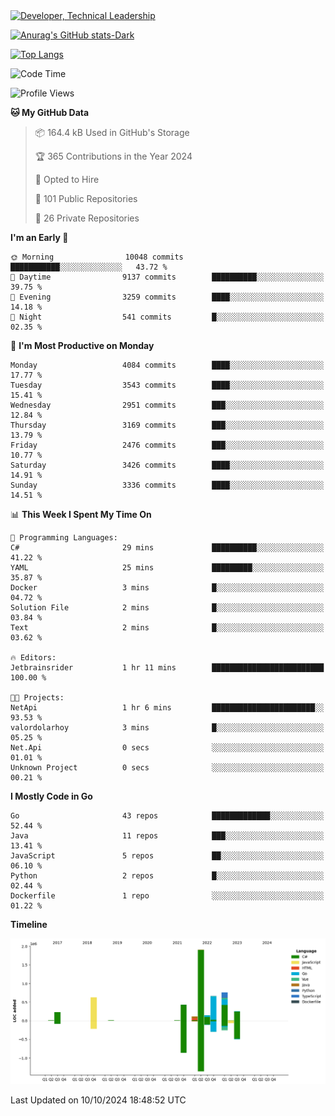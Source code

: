 <div>
  <a href="https://www.linkedin.com/in/arielpineiro/" target="_blank" rel="nofollow noopener noreferrer">
    <img src="https://img.shields.io/badge/-LinkedIn-%230077B5?style=for-the-badge&logo=linkedin&logoColor=white" alt="Developer, Technical Leadership" title="Ariel Piñeiro">
  </a>
</div>

[![Anurag's GitHub stats-Dark](https://github-readme-stats.vercel.app/api?username=arielsrv&show_icons=true&theme=dark#gh-dark-mode-only)](https://github.com/anuraghazra/github-readme-stats#gh-dark-mode-only)

[![Top Langs](https://github-readme-stats.vercel.app/api/top-langs/?username=arielsrv&layout=compact&langs_count=10&theme=dark#gh-dark-mode-only)](https://github.com/anuraghazra/github-readme-stats&theme=dark#gh-dark-mode-only)

<!--START_SECTION:waka-->
![Code Time](http://img.shields.io/badge/Code%20Time-1%2C105%20hrs%2013%20mins-blue)

![Profile Views](http://img.shields.io/badge/Profile%20Views-7-blue)

**🐱 My GitHub Data** 

> 📦 164.4 kB Used in GitHub's Storage 
 > 
> 🏆 365 Contributions in the Year 2024
 > 
> 💼 Opted to Hire
 > 
> 📜 101 Public Repositories 
 > 
> 🔑 26 Private Repositories 
 > 
**I'm an Early 🐤** 

```text
🌞 Morning                10048 commits       ███████████░░░░░░░░░░░░░░   43.72 % 
🌆 Daytime                9137 commits        ██████████░░░░░░░░░░░░░░░   39.75 % 
🌃 Evening                3259 commits        ████░░░░░░░░░░░░░░░░░░░░░   14.18 % 
🌙 Night                  541 commits         █░░░░░░░░░░░░░░░░░░░░░░░░   02.35 % 
```
📅 **I'm Most Productive on Monday** 

```text
Monday                   4084 commits        ████░░░░░░░░░░░░░░░░░░░░░   17.77 % 
Tuesday                  3543 commits        ████░░░░░░░░░░░░░░░░░░░░░   15.41 % 
Wednesday                2951 commits        ███░░░░░░░░░░░░░░░░░░░░░░   12.84 % 
Thursday                 3169 commits        ███░░░░░░░░░░░░░░░░░░░░░░   13.79 % 
Friday                   2476 commits        ███░░░░░░░░░░░░░░░░░░░░░░   10.77 % 
Saturday                 3426 commits        ████░░░░░░░░░░░░░░░░░░░░░   14.91 % 
Sunday                   3336 commits        ████░░░░░░░░░░░░░░░░░░░░░   14.51 % 
```


📊 **This Week I Spent My Time On** 

```text
💬 Programming Languages: 
C#                       29 mins             ██████████░░░░░░░░░░░░░░░   41.22 % 
YAML                     25 mins             █████████░░░░░░░░░░░░░░░░   35.87 % 
Docker                   3 mins              █░░░░░░░░░░░░░░░░░░░░░░░░   04.72 % 
Solution File            2 mins              █░░░░░░░░░░░░░░░░░░░░░░░░   03.84 % 
Text                     2 mins              █░░░░░░░░░░░░░░░░░░░░░░░░   03.62 % 

🔥 Editors: 
Jetbrainsrider           1 hr 11 mins        █████████████████████████   100.00 % 

🐱‍💻 Projects: 
NetApi                   1 hr 6 mins         ███████████████████████░░   93.53 % 
valordolarhoy            3 mins              █░░░░░░░░░░░░░░░░░░░░░░░░   05.25 % 
Net.Api                  0 secs              ░░░░░░░░░░░░░░░░░░░░░░░░░   01.01 % 
Unknown Project          0 secs              ░░░░░░░░░░░░░░░░░░░░░░░░░   00.21 % 
```

**I Mostly Code in Go** 

```text
Go                       43 repos            █████████████░░░░░░░░░░░░   52.44 % 
Java                     11 repos            ███░░░░░░░░░░░░░░░░░░░░░░   13.41 % 
JavaScript               5 repos             ██░░░░░░░░░░░░░░░░░░░░░░░   06.10 % 
Python                   2 repos             █░░░░░░░░░░░░░░░░░░░░░░░░   02.44 % 
Dockerfile               1 repo              ░░░░░░░░░░░░░░░░░░░░░░░░░   01.22 % 
```



**Timeline**

![Lines of Code chart](https://raw.githubusercontent.com/arielsrv/arielsrv/main/assets/bar_graph.png)


 Last Updated on 10/10/2024 18:48:52 UTC
<!--END_SECTION:waka-->

